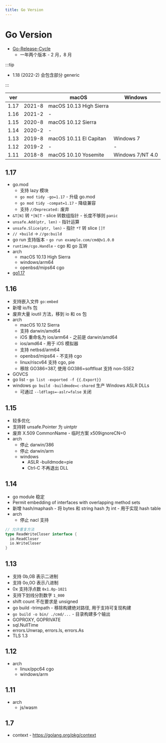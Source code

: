 ```yaml
---
title: Go Version
---
```


# Go Version

- [Go-Release-Cycle](https://github.com/golang/go/wiki/Go-Release-Cycle)
  - 一年两个版本 - 2 月，8 月

:::tip

- 1.18 (2022-2) 会包含部分 generic

:::

| ver  |        | macOS                   | Windows          |
| ---- | ------ | ----------------------- | ---------------- |
| 1.17 | 2021-8 | macOS 10.13 High Sierra |
| 1.16 | 2021-2 | -                       |
| 1.15 | 2020-8 | macOS 10.12 Sierra      |
| 1.14 | 2020-2 | -                       |
| 1.13 | 2019-8 | macOS 10.11 El Capitan  | Windows 7        |
| 1.12 | 2019-2 | -                       | -                |
| 1.11 | 2018-8 | macOS 10.10 Yosemite    | Windows 7/NT 4.0 |

## 1.17

- go.mod
  - 支持 lazy 模块
  - `go mod tidy -go=1.17` - 升级 go.mod
  - `go mod tidy -compat=1.17` - 降级兼容
  - 支持 `//Deprecated:` 废弃
- `&T[N]` 转 `*[N]T` - slice 转数组指针 - 长度不够则 `panic`
- `unsafe.Add(ptr, len)` - 指针运算
- `unsafe.Slice(ptr, len)` - 指针 `*T` 转 slice `[]T`
- `// +build` -> `//go:build`
- go run 支持版本 - `go run example.com/cmd@v1.0.0`
- `runtime/cgo.Handle` - cgo 和 go 互转
- arch
  - macOS 10.13 High Sierra
  - windows/arm64
  - openbsd/mips64 cgo
- [go1.17](https://tip.golang.org/doc/go1.17)

## 1.16

- 支持嵌入文件 `go:embed`
- 新增 io/fs 包
- 废弃大量 ioutil 方法，移到 io 和 os 包
- arch
  - macOS 10.12 Sierra
  - 支持 darwin/amd64
  - iOS 重命名为 ios/arm64 - 之前是 darwin/amd64
  - ios/amd64 - 用于 iOS 模拟器
  - 支持 netbsd/arm64
  - openbsd/mips64 - 不支持 cgo
  - linux/riscv64 支持 cgo, pie
  - 移除 GO386=387, 使用 GO386=softfloat 支持 non-SSE2
- GOVCS
- go list - `go list -exported -f {{.Export}}`
- windows `go build -buildmode=c-shared` 生产 Windows ASLR DLLs
  - 可通过 `--ldflags=-aslr=false` 关闭

## 1.15

- 较多优化
- 支持转 unsafe.Pointer 为 uintptr
- 废弃 X.509 CommonName - 临时方案 x509ignoreCN=0
- arch
  - 停止 darwin/386
  - 停止 darwin/arm
  - windows
    - ASLR -buildmode=pie
    - Ctrl-C 不再退出 DLL

## 1.14

- go module 稳定
- Permit embedding of interfaces with overlapping method sets
- 新增 hash/maphash - 将 bytes 和 string hash 为 int - 用于实现 hash table
- arch
  - 停止 nacl 支持

```go
// 允许重复方法
type ReadWriteCloser interface {
  io.ReadCloser
  io.WriteCloser
}
```

## 1.13

- 支持 0b,0B 表示二进制
- 支持 0o,0O 表示八进制
- 0x 支持浮点数 `0x1.0p-1021`
- 支持下划线分割数字 `1_000`
- shift count 不在要求是 unsigned
- go build -trimpath - 移除构建绝对路径, 用于支持可复现构建
- `go build -o bin/ ./cmd/...` - 目录构建多个输出
- GOPROXY, GOPRIVATE
- sql.NullTime
- errors.Unwrap, errors.Is, errors.As
- TLS 1.3

## 1.12

- arch
  - linux/ppc64 cgo
  - windows/arm

## 1.11

- arch
  - js/wasm

## 1.7

- context - https://golang.org/pkg/context
